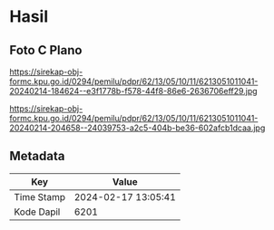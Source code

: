 # Hasil

## Foto C Plano

https://sirekap-obj-formc.kpu.go.id/0294/pemilu/pdpr/62/13/05/10/11/6213051011041-20240214-184624--e3f1778b-f578-44f8-86e6-2636706eff29.jpg

https://sirekap-obj-formc.kpu.go.id/0294/pemilu/pdpr/62/13/05/10/11/6213051011041-20240214-204658--24039753-a2c5-404b-be36-602afcb1dcaa.jpg


## Metadata

| Key        | Value               |
| ---------- | ------------------- |
| Time Stamp | 2024-02-17 13:05:41 |
| Kode Dapil | 6201                |



